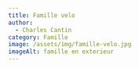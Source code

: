 ```yaml
---
title: Famille velo
author:
  - Charles Cantin
category: Famille
image: /assets/img/famille-velo.jpg
imageAlt: famille en exterieur
---
```

